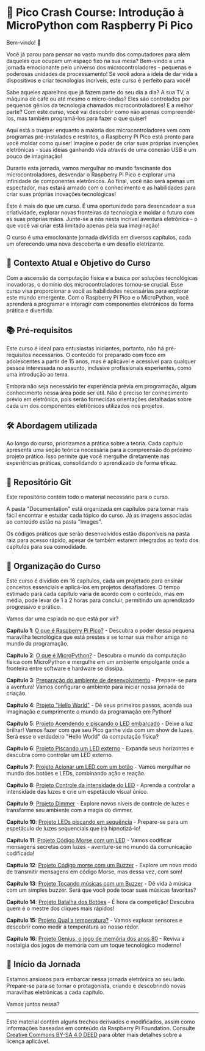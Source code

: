 # 🚀 Pico Crash Course: Introdução à MicroPython com Raspberry Pi Pico

Bem-vindo! 👋

Você já parou para pensar no vasto mundo dos computadores para além daqueles que ocupam um espaço fixo na sua mesa? Bem-vindo a uma jornada emocionante pelo universo dos microcontroladores - pequenas e poderosas unidades de processamento! Se você adora a ideia de dar vida a dispositivos e criar tecnologias incríveis, este curso é perfeito para você!

Sabe aqueles aparelhos que já fazem parte do seu dia a dia? A sua TV, a máquina de café ou até mesmo o micro-ondas? Eles são controlados por pequenos gênios da tecnologia chamados microcontroladores! E a melhor parte? Com este curso, você vai descobrir como não apenas compreendê-los, mas também programá-los para fazer o que quiser!

Aqui está o truque: enquanto a maioria dos microcontroladores vem com programas pré-instalados e restritos, o Raspberry Pi Pico está pronto para você moldar como quiser! Imagine o poder de criar suas próprias invenções eletrônicas - suas ideias ganhando vida através de uma conexão USB e um pouco de imaginação!

Durante esta jornada, vamos mergulhar no mundo fascinante dos microcontroladores, desvendar o Raspberry Pi Pico e explorar uma infinidade de componentes eletrônicos. Ao final, você não será apenas um espectador, mas estará armado com o conhecimento e as habilidades para criar suas próprias inovações tecnológicas!

Este é mais do que um curso. É uma oportunidade para desencadear a sua criatividade, explorar novas fronteiras da tecnologia e moldar o futuro com as suas próprias mãos. Junte-se a nós nesta incrível aventura eletrônica - o que você vai criar está limitado apenas pela sua imaginação! 

O curso é uma emocionante jornada dividida em diversos capítulos, cada um oferecendo uma nova descoberta e um desafio eletrizante. 

## 🎯 Contexto Atual e Objetivo do Curso

Com a ascensão da computação física e a busca por soluções tecnológicas inovadoras, o domínio dos microcontroladores tornou-se crucial. Esse curso visa proporcionar a você as habilidades necessárias para explorar este mundo emergente. Com o Raspberry Pi Pico e o MicroPython, você aprenderá a programar e interagir com componentes eletrônicos de forma prática e divertida.

## 📚 Pré-requisitos

Este curso é ideal para entusiastas iniciantes, portanto, não há pré-requisitos necessários. O conteúdo foi preparado com foco em adolescentes a partir de 15 anos, mas é aplicável e acessível para qualquer pessoa interessada no assunto, inclusive profissionais experientes, como uma introdução ao tema.

Embora não seja necessário ter experiência prévia em programação, algum conhecimento nessa área pode ser útil. Não é preciso ter conhecimento prévio em eletrônica, pois serão fornecidas orientações detalhadas sobre cada um dos componentes eletrônicos utilizados nos projetos.

## 🛠️ Abordagem utilizada

Ao longo do curso, priorizamos a prática sobre a teoria. Cada capítulo apresenta uma seção teórica necessária para a compreensão do próximo projeto prático. Isso permite que você mergulhe diretamente nas experiências práticas, consolidando o aprendizado de forma eficaz.

## 📂 Repositório Git

Este repositório contém todo o material necessário para o curso.

A pasta "Documentation" está organizada em capítulos para tornar mais fácil encontrar e estudar cada tópico do curso. Já as imagens associadas ao conteúdo estão na pasta "Images".

Os códigos práticos que serão desenvolvidos estão disponíveis na pasta raiz para acesso rápido, apesar de também estarem integrados ao texto dos capítulos para sua comodidade.

## 📖 Organização do Curso

Este curso é dividido em 16 capítulos, cada um projetado para ensinar conceitos essenciais e aplicá-los em projetos desafiadores. O tempo estimado para cada capítulo varia de acordo com o conteúdo, mas em média, pode levar de 1 a 2 horas para concluir, permitindo um aprendizado progressivo e prático.

Vamos dar uma espiada no que está por vir?

**Capítulo 1**: [O que é Raspberry Pi Pico?](/Documentation/01-what-is-pico.md) - Descubra o poder dessa pequena maravilha tecnológica que está prestes a se tornar sua melhor amiga no mundo da programação.

**Capítulo 2**: [O que é MicroPython?](/Documentation/02-what-is-micropython.md) - Descubra o mundo da computação física com MicroPython e mergulhe em um ambiente empolgante onde a fronteira entre software e hardware se dissipa.

**Capítulo 3**: [Preparação do ambiente de desenvolvimento](/Documentation/03-environment-setup.md) - Prepare-se para a aventura! Vamos configurar o ambiente para iniciar nossa jornada de criação.

**Capítulo 4**: [Projeto "Hello World"](/Documentation/04-hello-world.md) - Dê seus primeiros passos, acenda sua imaginação e cumprimente o mundo da programação em Python!

**Capítulo 5**: [Projeto Acendendo e piscando o LED embarcado](/Documentation/05-blinking-onboard-led.md) - Deixe a luz brilhar! Vamos fazer com que seu Pico ganhe vida com um show de luzes. Será esse o verdadeiro "Hello World" da computação física?

**Capítulo 6**: [Projeto Piscando um LED externo](/Documentation/06-blinking-external-led.md) - Expanda seus horizontes e descubra como controlar um LED externo.

**Capítulo 7**: [Projeto Acionar um LED com um botão](/Documentation/07-led-push-button.md) - Vamos mergulhar no mundo dos botões e LEDs, combinando ação e reação.

**Capítulo 8**: [Projeto Controle da intensidade do LED](/Documentation/08-pulsing-led.md) - Aprenda a controlar a intensidade das luzes e crie um espetáculo visual único.

**Capítulo 9**: [Projeto Dimmer](/Documentation/09-dimmer.md) - Explore novos níveis de controle de luzes e transforme seu ambiente com a magia do dimmer.

**Capítulo 10**: [Projeto LEDs piscando em sequência](/Documentation/10-sequencing-leds.md) - Prepare-se para um espetáculo de luzes sequenciais que irá hipnotizá-lo!

**Capítulo 11**: [Projeto Código Morse com um LED](/Documentation/11-morse-led.md) - Vamos codificar mensagens secretas com luzes - aventure-se no mundo da comunicação codificada!

**Capítulo 12**: [Projeto Código morse com um Buzzer](/Documentation/12-morse-buzzer.md) - Explore um novo modo de transmitir mensagens em código Morse, mas dessa vez, com som!

**Capítulo 13**: [Projeto Tocando músicas com um Buzzer](/Documentation/13-music-buzzer.md) - Dê vida à música com um simples buzzer. Será que você pode tocar suas músicas favoritas?

**Capítulo 14**: [Projeto Batalha dos Botões](/Documentation/14-button-battle.md) - É hora da competição! Descubra quem é o mestre dos cliques mais rápidos!

**Capítulo 15**: [Projeto Qual a temperatura?](/Documentation/15-temperature.md) - Vamos explorar sensores e descobrir como medir a temperatura ao nosso redor.

**Capítulo 16**: [Projeto Genius, o jogo de memória dos anos 80](/Documentation/16-genius.md) - Reviva a nostalgia dos jogos de memória com um toque tecnológico moderno!

## 🚀 Início da Jornada

Estamos ansiosos para embarcar nessa jornada eletrônica ao seu lado. Prepare-se para se tornar o protagonista, criando e descobrindo novas maravilhas eletrônicas a cada capítulo.

Vamos juntos nessa?

*****

Este material contém alguns trechos derivados e modificados, assim como informações baseadas em conteúdo da Raspberry Pi Foundation. Consulte [Creative Commons BY-SA 4.0 DEED](https://creativecommons.org/licenses/by-sa/4.0/) para obter mais detalhes sobre a licença aplicável.
